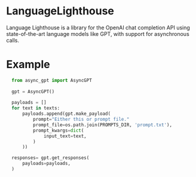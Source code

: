 # LanguageLighthouse
Language Lighthouse is a library for the OpenAI chat completion API using state-of-the-art language models like GPT, with support for asynchronous calls.

# Example
``` python
  from async_gpt import AsyncGPT
  
  gpt = AsyncGPT()
  
  payloads = []
  for text in texts:
      payloads.append(gpt.make_payload(
          prompt="Either this or prompt file."
          prompt_file=os.path.join(PROMPTS_DIR, 'prompt.txt'),
          prompt_kwargs=dict(
              input_text=text,
          )
      ))

  responses= gpt.get_responses(
      payloads=payloads,
  )
```
